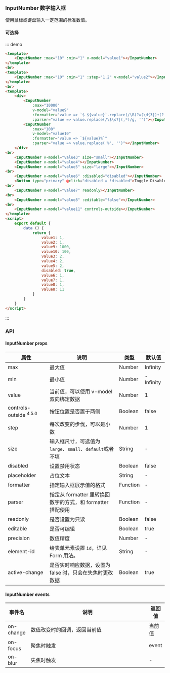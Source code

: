 ### InputNumber 数字输入框
使用鼠标或键盘输入一定范围的标准数值。
#### 可选择
::: demo  
```html
<template>
    <InputNumber :max="10" :min="1" v-model="value1"></InputNumber>
</template>
<br>
<template>
    <InputNumber :max="10" :min="1" :step="1.2" v-model="value2"></InputNumber>
</template>
<br>
<template>
    <div>
        <InputNumber
            :max="10000"
            v-model="value9"
            :formatter="value => `$ ${value}`.replace(/\B(?=(\d{3})+(?!\d))/g, ',')"
            :parser="value => value.replace(/\$\s?|(,*)/g, '')"></InputNumber>
        <InputNumber
            :max="100"
            v-model="value10"
            :formatter="value => `${value}%`"
            :parser="value => value.replace('%', '')"></InputNumber>
    </div>
<br>
    <InputNumber v-model="value3" size="small"></InputNumber>
    <InputNumber v-model="value4"></InputNumber>
    <InputNumber v-model="value5" size="large"></InputNumber>
<br>
    <InputNumber v-model="value6" :disabled="disabled"></InputNumber>
    <Button type="primary" @click="disabled = !disabled">Toggle Disabled</Button>
<br>
    <InputNumber v-model="value7" readonly></InputNumber>
<br>
    <InputNumber v-model="value8" :editable="false"></InputNumber>
<br>
    <InputNumber v-model="value11" controls-outside></InputNumber>
</template>
<script>
    export default {
        data () {
            return {
                value1: 1,
                value2: 1,
                value9: 1000,
                value10: 100,
                value3: 2,
                value4: 2,
                value5: 2,
                disabled: true,
                value6: 1,
                value7: 1,
                value8: 1,
                value8: 11
            }
        }
    }
</script>
```
:::
### API
#### InputNumber props
<table>
  <thead>
  <tr>
    <th>属性</th>
    <th>说明</th>
    <th>类型</th>
    <th>默认值</th>
  </tr>
  </thead>
  <tbody>
  <tr>
    <td>max</td>
    <td>最大值</td>
    <td>Number</td>
    <td>Infinity</td>
  </tr>
  <tr>
    <td>min</td>
    <td>最小值</td>
    <td>Number</td>
    <td>-Infinity</td>
  </tr>
  <tr>
    <td>value</td>
    <td>当前值，可以使用 v-model 双向绑定数据</td>
    <td>Number</td>
    <td>1</td>
  </tr>
  <tr>
    <td>controls-outside <span class="ivu-badge"> <sup class="ivu-badge-count ivu-badge-count-alone">4.5.0</sup></span>
    </td>
    <td>按钮位置是否置于两侧</td>
    <td>Boolean</td>
    <td>false</td>
  </tr>
  <tr>
    <td>step</td>
    <td>每次改变的步伐，可以是小数</td>
    <td>Number</td>
    <td>1</td>
  </tr>
  <tr>
    <td>size</td>
    <td>输入框尺寸，可选值为<code>large</code>、<code>small</code>、<code>default</code>或者不填</td>
    <td>String</td>
    <td>-</td>
  </tr>
  <tr>
    <td>disabled</td>
    <td>设置禁用状态</td>
    <td>Boolean</td>
    <td>false</td>
  </tr>
  <tr>
    <td>placeholder</td>
    <td>占位文本</td>
    <td>String</td>
    <td>-</td>
  </tr>
  <tr>
    <td>formatter</td>
    <td>指定输入框展示值的格式</td>
    <td>Function</td>
    <td>-</td>
  </tr>
  <tr>
    <td>parser</td>
    <td>指定从 formatter 里转换回数字的方式，和 formatter 搭配使用</td>
    <td>Function</td>
    <td>-</td>
  </tr>
  <tr>
    <td>readonly</td>
    <td>是否设置为只读</td>
    <td>Boolean</td>
    <td>false</td>
  </tr>
  <tr>
    <td>editable</td>
    <td>是否可编辑</td>
    <td>Boolean</td>
    <td>true</td>
  </tr>
  <tr>
    <td>precision</td>
    <td>数值精度</td>
    <td>Number</td>
    <td>-</td>
  </tr>
  <tr>
    <td>element-id</td>
    <td>给表单元素设置 <code>id</code>，详见 Form 用法。</td>
    <td>String</td>
    <td>-</td>
  </tr>
  <tr>
    <td>active-change</td>
    <td>是否实时响应数据，设置为 false 时，只会在失焦时更改数据</td>
    <td>Boolean</td>
    <td>true</td>
  </tr>
  </tbody>
</table>

#### InputNumber events
<table>
  <thead>
  <tr>
    <th>事件名</th>
    <th style="width: 573px">说明</th>
    <th>返回值</th>
  </tr>
  </thead>
  <tbody>
  <tr>
    <td>on-change</td>
    <td>数值改变时的回调，返回当前值</td>
    <td>当前值</td>
  </tr>
  <tr>
    <td>on-focus</td>
    <td>聚焦时触发</td>
    <td>event</td>
  </tr>
  <tr>
    <td>on-blur</td>
    <td>失焦时触发</td>
    <td>-</td>
  </tr>
  </tbody>
</table>